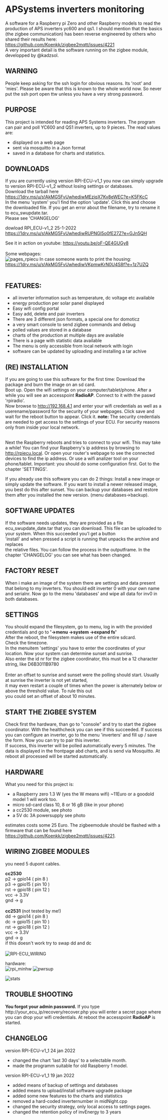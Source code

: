 # APSystems inverters monitoring
A software for a Raspberry pi Zero and other Raspberry models to read the production of APS inverters yc600 and qs1. I should mention that the basics (the zigbee communication) has been reverse engineered by others who shared their results here: https://github.com/Koenkk/zigbee2mqtt/issues/4221<br>
A very important detail is the software running on the zigbee module, developped by @kadzsol.  

## WARNING
People keep asking for the ssh login for obvious reasons. Its 'root' and 'mies'. Please be aware that this is known to the whole world now.
So never put the ssh port open ttw unless you have a very strong password.

## PURPOSE
This project is intended for reading APS Systems inverters. The program can pair and poll YC600 and QS1 inverters, up to 9 pieces. The read values are: 
- displayed on a web page  
- sent via mosquitto in a Json format
- saved in a database for charts and statistics. 

## DOWNLOADS
If you are currently using version RPI-ECU-v1_1 you now can simply upgrade to version RPI-ECU-v1_2 without losing settings or databases.<br>
Download the tarball here https://1drv.ms/u/s!AkMG5FvUwhediwMEziqX7Kv8eWEC?e=K5FKcC <br>
In the menu 'system' you'l find the option 'update'. Click this and choose the downloaded file.
If you get an error about the filename, try to rename it to ecu_swupdate.tar. <br>
Please see 'CHANGELOG'

dowload RPI_ECU-v1_2 25-1-2022 https://1drv.ms/u/s!AkMG5FvUwhediwRUPNGI5o0fE27Z?e=GJn5QH

See it in action on youtube: https://youtu.be/oF-QE4GUGy8
<br><br>Some webpages:<br>
![pages_rpiecu](https://user-images.githubusercontent.com/12282915/147755570-db00c49e-3033-42b2-bb68-8bbb9a003e33.jpg)
In case someone wants to print the housing: https://1drv.ms/u/s!AkMG5FvUwhediwVKpmwKrN0U4S8f?e=1z7UZQ<br><br>

## FEATURES:
- all inverter information such as temperature, dc voltage etc available
- energy production per solar panel displayed
- Easy wifi config portal
- Easy add, delete and pair inverters
- There are 3 different json formats, a special one for domoticz
- a very smart console to send zigbee commands and debug
- polled values are stored in a database
- charts of the production at multiple days are available
- There is a page with statistic data available
- The menu is only accessible from local network with login
- software can be updated by uploading and installing a tar achive

## (RE) INSTALLATION
If you are going to use this software for the first time:
Download the package and burn the image on an sd card.
<br>Boot up. Open the wifi settings on your computer/tablet/phone. 
After a while you will see an accesspoint **RadioAP**. Connect to it with the paswd 'rpiradio'.
<br>Now browse to http://192.168.4.1 and enter your wifi credentials as well as a userename/password
for the security of your webpages. Click save and wait for the reboot button to appear. Click it.
**note:** The security credentials are needed to get access to the settings of your ECU. For security reasons
only from inside your local network.

<br>Next the Raspberry reboots and tries to connect to your wifi. This may take a while!
You can find your Raspberry's ip address by browsing to http://rpiecu.local.
Or open your router's webpage to see the connected devices to find the ip address.
Or use a wifi analizer tool on your phone/tablet.
Important: you should do some configuration first. Got to the chapter 'SETTINGS'.

If you already use this software you can do 2 things: Install a new image or simply update the software.
If you want to install a newer released image, you best do this after sunset. You can backup your databases and restore
them after you installed the new version. (menu databases->backup).<br>

## SOFTWARE UPDATES
If the software needs updates, they are provided as a file ecu_swupdate_date.tar that you can download.
This file can be uploaded to your system. When this succeeded you'l get a button<br>
'install' and when pressed a script is running that unpacks the archive and replaces<br>
the relative files. You can follow the process in the outputframe. In the chapter 'CHANGELOG' you can see
what has been changed.

## FACTORY RESET
When i make an image of the system there are settings and data present that belong to my inverters. 
You should edit inverter 0 with your own name and serialnr. Now go to the menu 'databases' and wipe all data for inv0 in both databases.

## SETTINGS
You should expand the filesystem, go to menu, log in with the provided credentials and go to **'->menu ->system ->expand fs'**
<br>After the reboot, the filesystem makes use of the entire sdcard. <br>Check the timezone.
<br>In the menuitem 'settings' you have to enter the coordinates of your location. Now your system can determine
sunset and sunrise. <br>Also enter the id nr for the zigbee coordinator, this must be a 12 character string, like D6B3011B9780<br>
<br>Enter an offset to sunrise and sunset were the polling should start. Usually at sunrise the inverter is not yet started, <br>
it may even restart a couple of times when the power is alternately below or above the threshold value. To rule this out<br>
you could set an offset of about 10 minutes.  

## START THE ZIGBEE SYSTEM
Check first the hardware, than go to "console" and try to start the zigbee coordinator. With the healthcheck you can see if this succeeded.
If success you can configure an inverter, go to the menu 'inverters' and fill up / save the form.
Now you can try to pair this inverter.  
If success, this inverter will be polled automatically every 5 minutes. The data is displayed in the frontpage abd charts,
and is send via Mosquitto. At reboot all processed will be started automatically. 

## HARDWARE
What you need for this project is:
- a Raspberry zero 1.3 W (yes the W means wifi) ~11Euro or a goodold model 1 will work too.
- micro sd-card class 10, 8 or 16 gB (like in your phone)
- a cc2530 module, see photo
- a 5V dc 3A powersupply see photo

estimates costs some 25 Euro.
The zigbeemodule should be flashed with a firmware that can be found here https://github.com/Koenkk/zigbee2mqtt/issues/4221.  

## WIRING ZIGBEE MODULES
you need 5 dupont cables.

**cc2530**<br>
p2 -> gpio14 ( pin 8 )<br>
p3 -> gpio15 ( pin 10 )<br>
rst -> gpio18 ( pin 12 )<br>
vcc -> 3.3V<br>
gnd -> g<br>
<br>
**cc2531** (not tested by me!)<br>
dd -> gpio14 ( pin 8 )<br>
dc -> gpio15 ( pin 10 )<br>
rst -> gpio18 ( pin 12 )<br>
vcc -> 3.3V<br>
gnd -> g<br>
if this doesn't work try to swap dd and dc<br>
<br>
![RPI-ECU_WIRING](https://user-images.githubusercontent.com/12282915/148555017-c3e7a36f-6595-415f-95c7-0eb32400f2bb.jpg)

hardware:<br>
![rpi_minhw](https://user-images.githubusercontent.com/12282915/147755635-156ec891-1dfd-4ff3-a59e-979653e1f47a.jpg)
![pwrsup](https://user-images.githubusercontent.com/12282915/148765236-f1662888-5d44-43d7-a09e-abe379e6e89d.jpg)

![stats](https://user-images.githubusercontent.com/12282915/148557056-7ca1aa16-36bb-4352-a0fb-ba7e8e3b5ee5.jpg)
<br>

## TROUBLE SHOOTING
**You forgot your admin password.** 
If you type http://your_ecu_ip/recovery/recover.php you will enter a secret page where you
can drop your wifi credentials. At reboot the accesspoint **RadioAP** is started. 

## CHANGELOG
version RPI-ECU-v1_1  24 jan 2022
- changed the chart 'last 30 days' to a selectable month.
- made the programm suitable for old Raspberry 1 model.
  
version RPI-ECU-v1_1  19 jan 2022
- added means of backup of settings and databases
- added means to upload/install software upgrade package
- added some new features to the charts and statistics
- removed a hard-coded inverternumber in midNight.cpp
- changed the security strategy, only local access to settings pages.
- changed the retention policy of invEnergy to 3 years
